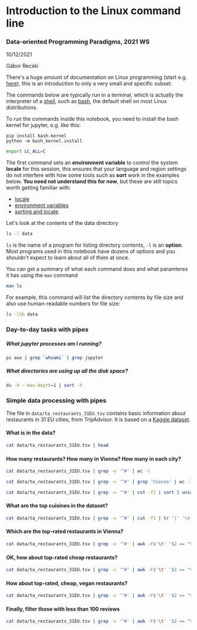 # Introduction to the Linux command line

### Data-oriented Programming Paradigms,  2021 WS
10/12/2021

Gábor Recski

There's a huge amount of documentation on Linux programming (start e.g. [here](https://tldp.org/index.html)), this is an introduction to only a very small and specific subset.

The commands below are typically run in a terminal, which is actually the interpreter of a [shell](), such as [bash](), the default shell on most Linux distributions.

To run the commands inside this notebook, you need to install the bash kernel for jupyter, e.g. like this:
```
pip install bash-kernel
python -m bash_kernel.install
```


```bash
export LC_ALL=C
```

The first command sets an __environment variable__ to control the system __locale__ for this session, this ensures that your language and region settings do not interfere with how some tools such as __sort__ work in the examples below. __You need not understand this for now__, but these are still topics worth getting familiar with:
- [locale](https://en.wikipedia.org/wiki/Locale_(computer_software))
- [environment variables](https://en.wikipedia.org/wiki/Environment_variable)
- [sorting and locale](https://stackoverflow.com/questions/28881/why-doesnt-sort-sort-the-same-on-every-machine).

Let's look at the contents of the data directory


```bash
ls -l data
```

`ls` is the name of a program for listing directory contents, `-l` is an **option**. Most programs used in this notebook have dozens of options and you shouldn't expect to learn about all of them at once.

You can get a summary of what each command does and what paramteres it has using the `man` command


```bash
man ls
```

For example, this command will list the directory contents by file size and also use human-readable numbers for file size:


```bash
ls -lSh data
```

### Day-to-day tasks with pipes

##### What jupyter processes am I running?


```bash
ps aux | grep `whoami` | grep jupyter
```

##### What directories are using up all the disk space?


```bash
du -h --max-depth=1 | sort -h
```

### Simple data processing with pipes

The file in `data/ta_restaurants_31EU.tsv` contains basic information about restaurants in 31 EU cities, from TripAdvisor. It is based on a [Kaggle dataset](https://www.kaggle.com/damienbeneschi/krakow-ta-restaurans-data-raw).

#### What is in the data?


```bash
cat data/ta_restaurants_31EU.tsv | head
```

#### How many restaurants? How many in Vienna? How many in each city?


```bash
cat data/ta_restaurants_31EU.tsv | grep -v '^#' | wc -l
```


```bash
cat data/ta_restaurants_31EU.tsv | grep -v '^#' | grep 'Vienna' | wc -l
```


```bash
cat data/ta_restaurants_31EU.tsv | grep -v '^#' | cut -f2 | sort | uniq -c | sort -nr
```

#### What are the top cuisines in the dataset?


```bash
cat data/ta_restaurants_31EU.tsv | grep -v '^#' | cut -f3 | tr '|' '\n' | sort | uniq -c | sort -nr
```

#### Which are the top-rated restaurants in Vienna?


```bash
cat data/ta_restaurants_31EU.tsv | grep -v '^#' | awk -F$'\t' '$2 == "Vienna"' | sort -t $'\t' -k4 -gr | head
```

#### OK, how about top-rated cheap restaurants?


```bash
cat data/ta_restaurants_31EU.tsv | grep -v '^#' | awk -F$'\t' '$2 == "Vienna"'  | grep -v '\$\$' | sort -t $'\t' -k4 -gr | head
```

#### How about top-rated, cheap, vegan restaurants?


```bash
cat data/ta_restaurants_31EU.tsv | grep -v '^#' | awk -F$'\t' '$2 == "Vienna"'  |  grep '\$' | grep -v '\$\$' | grep 'Vegan Options' | sort -t $'\t' -k4 -gr | head
```

#### Finally, filter those with less than 100 reviews


```bash
cat data/ta_restaurants_31EU.tsv | grep -v '^#' | awk -F$'\t' '$2 == "Vienna"'  |  grep '\$' | grep -v '\$\$' | grep 'Vegan Options' | awk -F$'\t' '$6 >= 100' | sort -t $'\t' -k4 -gr 
```

